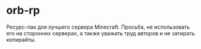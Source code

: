 # orb-rp
Ресурс-пак для лучшего сервера Minecraft.
Просьба, не использовать его на сторонних серверах, а также уважать труд авторов и не затирать копирайты.